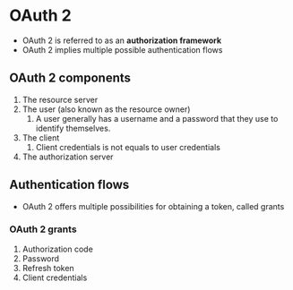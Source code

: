 # OAuth 2

* OAuth 2 is referred to as an **authorization framework**
* OAuth 2 implies multiple possible authentication flows

## OAuth 2 components
1. The resource server
2. The user (also known as the resource owner)
    1. A user generally has a username and a password that they use to identify themselves.
3. The client
    1. Client credentials is not equals to user credentials
4. The authorization server

## Authentication flows
* OAuth 2 offers multiple possibilities for obtaining a token, called grants

### OAuth 2 grants
1. Authorization code
2. Password
3. Refresh token
4. Client credentials

